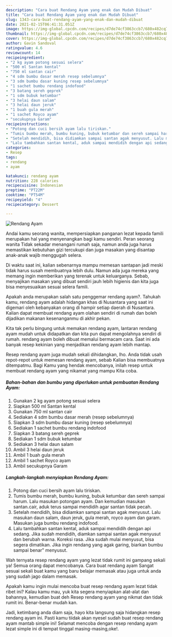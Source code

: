 ```yaml
---
description: "Cara buat Rendang Ayam yang enak dan Mudah Dibuat"
title: "Cara buat Rendang Ayam yang enak dan Mudah Dibuat"
slug: 1343-cara-buat-rendang-ayam-yang-enak-dan-mudah-dibuat
date: 2021-02-15T06:41:31.051Z
image: https://img-global.cpcdn.com/recipes/d7de74cf3863ccb7/680x482cq70/rendang-ayam-foto-resep-utama.jpg
thumbnail: https://img-global.cpcdn.com/recipes/d7de74cf3863ccb7/680x482cq70/rendang-ayam-foto-resep-utama.jpg
cover: https://img-global.cpcdn.com/recipes/d7de74cf3863ccb7/680x482cq70/rendang-ayam-foto-resep-utama.jpg
author: Gavin Sandoval
ratingvalue: 4.6
reviewcount: 14
recipeingredient:
- "2 kg ayam potong sesuai selera"
- "500 ml Santan kental"
- "750 ml santan cair"
- "4 sdm bumbu dasar merah resep sebelumnya"
- "3 sdm bumbu dasar kuning resep sebelumnya"
- "1 sachet bumbu rendang indofood"
- "3 batang sereh geprek"
- "1 sdm bubuk ketumbar"
- "3 helai daun salam"
- "3 helai daun jeruk"
- "1 buah gula merah"
- "1 sachet Royco ayam"
- "secukupnya Garam"
recipeinstructions:
- "Potong dan cuci bersih ayam lalu tiriskan."
- "Tumis bumbu merah, bumbu kuning, bubuk ketumbar dan sereh sampai harum. Lalu masukan potongan ayam. Dan kemudian masukan santan.cair, aduk terus sampai mendidih agar santan tidak pecah."
- "Setelah mendidih, bisa didiamkan sampai santan agak menyusut. Lalu masukan daun salam, daun jeruk, gula merah, royco ayam dan garam. Masukan juga bumbu rendang indofood."
- "Lalu tambahkan santan kental, aduk sampai mendidih dengan api sedang. Jika sudah mendidih, diamkan sampai santan agak menyusut dan berubah warna. Koreksi rasa. Jika sudah mulai menyusut, bisa segera dimatikan. Jika ingin rendang yang agak garing, biarkan bumbu sampai benar&#34; menyusut."
categories:
- Resep
tags:
- rendang
- ayam

katakunci: rendang ayam 
nutrition: 228 calories
recipecuisine: Indonesian
preptime: "PT22M"
cooktime: "PT54M"
recipeyield: "4"
recipecategory: Dessert

---
```



![Rendang Ayam](https://img-global.cpcdn.com/recipes/d7de74cf3863ccb7/680x482cq70/rendang-ayam-foto-resep-utama.jpg)

Andai kamu seorang wanita, mempersiapkan panganan lezat kepada famili merupakan hal yang menyenangkan bagi kamu sendiri. Peran seorang  wanita Tidak sekadar menangani rumah saja, namun anda juga harus memastikan kebutuhan gizi tercukupi dan juga masakan yang disantap anak-anak wajib menggugah selera.

Di waktu  saat ini, kalian sebenarnya mampu memesan santapan jadi meski tidak harus susah membuatnya lebih dulu. Namun ada juga mereka yang memang ingin memberikan yang terenak untuk keluarganya. Sebab, menyajikan masakan yang dibuat sendiri jauh lebih higienis dan kita juga bisa menyesuaikan sesuai selera famili. 



Apakah anda merupakan salah satu penggemar rendang ayam?. Tahukah kamu, rendang ayam adalah hidangan khas di Nusantara yang saat ini digemari oleh kebanyakan orang di hampir setiap daerah di Nusantara. Kalian dapat membuat rendang ayam olahan sendiri di rumah dan boleh dijadikan makanan kesenanganmu di akhir pekan.

Kita tak perlu bingung untuk memakan rendang ayam, lantaran rendang ayam mudah untuk didapatkan dan kita pun dapat mengolahnya sendiri di rumah. rendang ayam boleh dibuat memalui bermacam cara. Saat ini ada banyak resep kekinian yang menjadikan rendang ayam lebih mantap.

Resep rendang ayam juga mudah sekali dihidangkan, lho. Anda tidak usah repot-repot untuk memesan rendang ayam, sebab Kalian bisa membuatnya ditempatmu. Bagi Kamu yang hendak mencobanya, inilah resep untuk membuat rendang ayam yang nikamat yang mampu Kita coba.

<!--inarticleads1-->

##### Bahan-bahan dan bumbu yang diperlukan untuk pembuatan Rendang Ayam:

1. Gunakan 2 kg ayam potong sesuai selera
1. Siapkan 500 ml Santan kental
1. Gunakan 750 ml santan cair
1. Sediakan 4 sdm bumbu dasar merah (resep sebelumnya)
1. Siapkan 3 sdm bumbu dasar kuning (resep sebelumnya)
1. Sediakan 1 sachet bumbu rendang indofood
1. Siapkan 3 batang sereh geprek
1. Sediakan 1 sdm bubuk ketumbar
1. Sediakan 3 helai daun salam
1. Ambil 3 helai daun jeruk
1. Ambil 1 buah gula merah
1. Ambil 1 sachet Royco ayam
1. Ambil secukupnya Garam




<!--inarticleads2-->

##### Langkah-langkah menyiapkan Rendang Ayam:

1. Potong dan cuci bersih ayam lalu tiriskan.
1. Tumis bumbu merah, bumbu kuning, bubuk ketumbar dan sereh sampai harum. Lalu masukan potongan ayam. Dan kemudian masukan santan.cair, aduk terus sampai mendidih agar santan tidak pecah.
1. Setelah mendidih, bisa didiamkan sampai santan agak menyusut. Lalu masukan daun salam, daun jeruk, gula merah, royco ayam dan garam. Masukan juga bumbu rendang indofood.
1. Lalu tambahkan santan kental, aduk sampai mendidih dengan api sedang. Jika sudah mendidih, diamkan sampai santan agak menyusut dan berubah warna. Koreksi rasa. Jika sudah mulai menyusut, bisa segera dimatikan. Jika ingin rendang yang agak garing, biarkan bumbu sampai benar&#34; menyusut.




Wah ternyata resep rendang ayam yang lezat tidak rumit ini gampang sekali ya! Semua orang dapat mencobanya. Cara buat rendang ayam Sangat sesuai sekali buat kamu yang baru belajar memasak atau juga untuk anda yang sudah jago dalam memasak.

Apakah kamu ingin mulai mencoba buat resep rendang ayam lezat tidak ribet ini? Kalau kamu mau, yuk kita segera menyiapkan alat-alat dan bahannya, kemudian buat deh Resep rendang ayam yang nikmat dan tidak rumit ini. Benar-benar mudah kan. 

Jadi, ketimbang anda diam saja, hayo kita langsung saja hidangkan resep rendang ayam ini. Pasti kamu tiidak akan nyesel sudah buat resep rendang ayam mantab simple ini! Selamat mencoba dengan resep rendang ayam lezat simple ini di tempat tinggal masing-masing,oke!.

